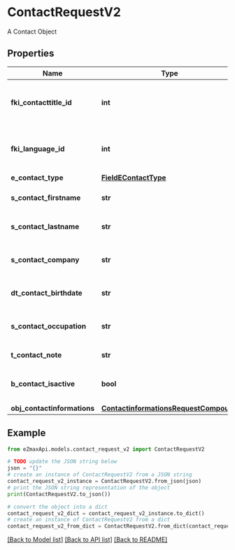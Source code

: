 # ContactRequestV2

A Contact Object

## Properties

Name | Type | Description | Notes
------------ | ------------- | ------------- | -------------
**fki_contacttitle_id** | **int** | The unique ID of the Contacttitle.  Valid values:  |Value|Description| |-|-| |1|Ms.| |2|Mr.| |4|(Blank)| |5|Me (For Notaries)| | 
**fki_language_id** | **int** | The unique ID of the Language.  Valid values:  |Value|Description| |-|-| |1|French| |2|English| | 
**e_contact_type** | [**FieldEContactType**](FieldEContactType.md) |  | 
**s_contact_firstname** | **str** | The First name of the contact | 
**s_contact_lastname** | **str** | The Last name of the contact | 
**s_contact_company** | **str** | The Company name of the contact | [optional] 
**dt_contact_birthdate** | **str** | The Birth Date of the contact | [optional] 
**s_contact_occupation** | **str** | The occupation of the Contact | [optional] 
**t_contact_note** | **str** | The note of the Contact | [optional] 
**b_contact_isactive** | **bool** | Whether the contact is active or not | [optional] 
**obj_contactinformations** | [**ContactinformationsRequestCompound**](ContactinformationsRequestCompound.md) |  | 

## Example

```python
from eZmaxApi.models.contact_request_v2 import ContactRequestV2

# TODO update the JSON string below
json = "{}"
# create an instance of ContactRequestV2 from a JSON string
contact_request_v2_instance = ContactRequestV2.from_json(json)
# print the JSON string representation of the object
print(ContactRequestV2.to_json())

# convert the object into a dict
contact_request_v2_dict = contact_request_v2_instance.to_dict()
# create an instance of ContactRequestV2 from a dict
contact_request_v2_from_dict = ContactRequestV2.from_dict(contact_request_v2_dict)
```
[[Back to Model list]](../README.md#documentation-for-models) [[Back to API list]](../README.md#documentation-for-api-endpoints) [[Back to README]](../README.md)


